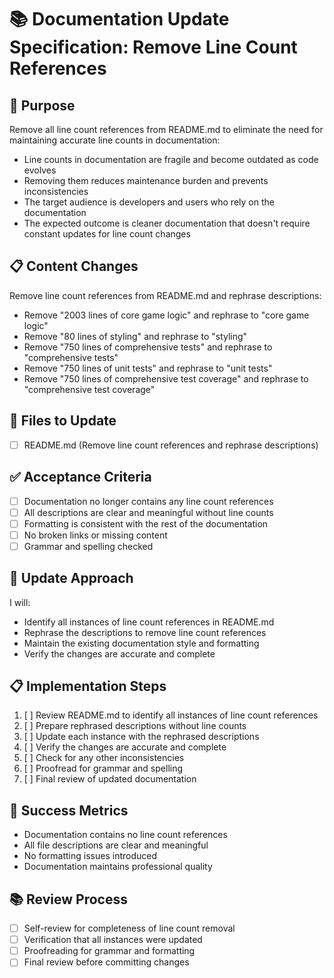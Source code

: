 # 📚 Documentation Update Specification: Remove Line Count References

## 🎯 Purpose

Remove all line count references from README.md to eliminate the need for maintaining accurate line counts in documentation:
- Line counts in documentation are fragile and become outdated as code evolves
- Removing them reduces maintenance burden and prevents inconsistencies
- The target audience is developers and users who rely on the documentation
- The expected outcome is cleaner documentation that doesn't require constant updates for line count changes

## 📋 Content Changes

Remove line count references from README.md and rephrase descriptions:
- Remove "2003 lines of core game logic" and rephrase to "core game logic"
- Remove "80 lines of styling" and rephrase to "styling"
- Remove "750 lines of comprehensive tests" and rephrase to "comprehensive tests"
- Remove "750 lines of unit tests" and rephrase to "unit tests"
- Remove "750 lines of comprehensive test coverage" and rephrase to "comprehensive test coverage"

## 📁 Files to Update

- [ ] README.md (Remove line count references and rephrase descriptions)

## ✅ Acceptance Criteria

- [ ] Documentation no longer contains any line count references
- [ ] All descriptions are clear and meaningful without line counts
- [ ] Formatting is consistent with the rest of the documentation
- [ ] No broken links or missing content
- [ ] Grammar and spelling checked

## 🔄 Update Approach

I will:
- Identify all instances of line count references in README.md
- Rephrase the descriptions to remove line count references
- Maintain the existing documentation style and formatting
- Verify the changes are accurate and complete

## 📋 Implementation Steps

1. [ ] Review README.md to identify all instances of line count references
2. [ ] Prepare rephrased descriptions without line counts
3. [ ] Update each instance with the rephrased descriptions
4. [ ] Verify the changes are accurate and complete
5. [ ] Check for any other inconsistencies
6. [ ] Proofread for grammar and spelling
7. [ ] Final review of updated documentation

## 🎯 Success Metrics

- Documentation contains no line count references
- All file descriptions are clear and meaningful
- No formatting issues introduced
- Documentation maintains professional quality

## 📚 Review Process

- [ ] Self-review for completeness of line count removal
- [ ] Verification that all instances were updated
- [ ] Proofreading for grammar and formatting
- [ ] Final review before committing changes
